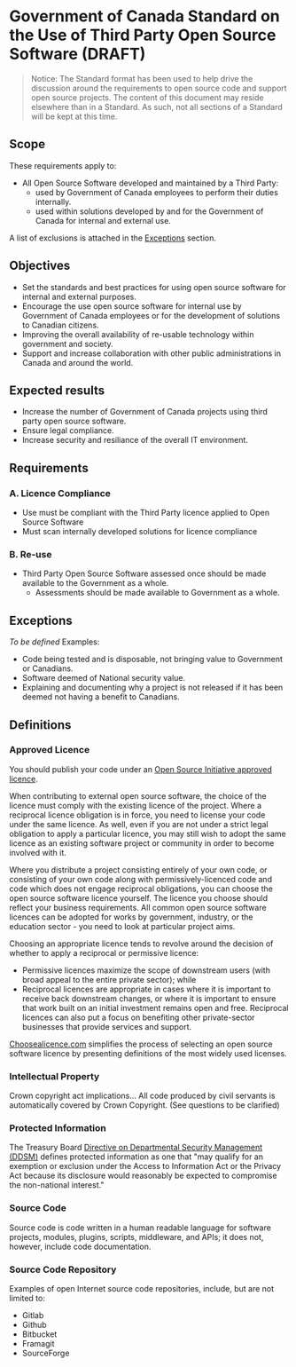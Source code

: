 # Government of Canada Standard on the Use of Third Party Open Source Software (DRAFT)

> Notice: The Standard format has been used to help drive the discussion around the requirements to open source code and support open source projects. The content of this document may reside elsewhere than in a Standard. As such, not all sections of a Standard will be kept at this time.

## Scope

These requirements apply to:

* All Open Source Software developed and maintained by a Third Party:
  * used by Government of Canada employees to perform their duties internally.
  * used within solutions developed by and for the Government of Canada for internal and external use.

A list of exclusions is attached in the [Exceptions](#exceptions) section.

## Objectives

* Set the standards and best practices for using open source software for internal and external purposes.
* Encourage the use open source software for internal use by Government of Canada employees or for the development of solutions to Canadian citizens.
* Improving the overall availability of re-usable technology within government and society.
* Support and increase collaboration with other public administrations in Canada and around the world.

## Expected results

* Increase the number of Government of Canada projects using third party open source software.
* Ensure legal compliance.
* Increase security and resiliance of the overall IT environment.

## Requirements

### A. Licence Compliance

* Use must be compliant with the Third Party licence applied to Open Source Software
* Must scan internally developed solutions for licence compliance

### B. Re-use

* Third Party Open Source Software assessed once should be made available to the Government as a whole.
  * Assessments should be made available to Government as a whole.

## Exceptions

*To be defined*
Examples:

* Code being tested and is disposable, not bringing value to Government or Canadians.
* Software deemed of National security value.
* Explaining and documenting why a project is not released if it has been deemed not having a benefit to Canadians.

## Definitions

### Approved Licence

You should publish your code under an [Open Source Initiative approved licence](https://opensource.org/licenses).

When contributing to external open source software, the choice of the licence must comply with the existing licence of the project. Where a reciprocal licence obligation is in force, you need to license your code under the same licence. As well, even if you are not under a strict legal obligation to apply a particular licence, you may still wish to adopt the same licence as an existing software project or community in order to become involved with it.

Where you distribute a project consisting entirely of your own code, or consisting of your own code along with permissively-licenced code and code which does not engage reciprocal obligations, you can choose the open source software licence yourself. The licence you choose should reflect your business requirements. All common open source software licences can be adopted for works by government, industry, or the education sector - you need to look at particular project aims.

Choosing an appropriate licence tends to revolve around the decision of whether to apply a reciprocal or permissive licence:

* Permissive licences maximize the scope of downstream users (with broad appeal to the entire private sector); while
* Reciprocal licences are appropriate in cases where it is important to receive back downstream changes, or where it is important to ensure that work built on an initial investment remains open and free. Reciprocal licences can also put a focus on benefiting other private-sector businesses that provide services and support.

[Choosealicence.com](https://choosealicense.com/) simplifies the process of selecting an open source software licence by presenting definitions of the most widely used licenses.

### Intellectual Property

Crown copyright act implications... All code produced by civil servants is automatically covered by Crown Copyright. (See questions to be clarified)

### Protected Information

The Treasury Board [Directive on Departmental Security Management (DDSM)](https://www.tbs-sct.gc.ca/pol/doc-eng.aspx?id=16579) defines protected information as one that "may qualify for an exemption or exclusion under the Access to Information Act or the Privacy Act because its disclosure would reasonably be expected to compromise the non-national interest."

### Source Code

Source code is code written in a human readable language for software projects, modules, plugins, scripts, middleware, and APIs; it does not, however, include code documentation.

### Source Code Repository

Examples of open Internet source code repositories, include, but are not limited to:

* Gitlab
* Github
* Bitbucket
* Framagit
* SourceForge
